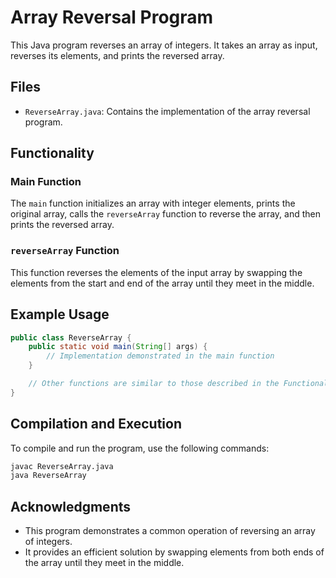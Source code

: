 # Array Reversal Program

This Java program reverses an array of integers. It takes an array as input, reverses its elements, and prints the reversed array.

## Files

- `ReverseArray.java`: Contains the implementation of the array reversal program.

## Functionality

### Main Function

The `main` function initializes an array with integer elements, prints the original array, calls the `reverseArray` function to reverse the array, and then prints the reversed array.

### `reverseArray` Function

This function reverses the elements of the input array by swapping the elements from the start and end of the array until they meet in the middle.

## Example Usage

```java
public class ReverseArray {
    public static void main(String[] args) {
        // Implementation demonstrated in the main function
    }

    // Other functions are similar to those described in the Functionality section
}
```

## Compilation and Execution

To compile and run the program, use the following commands:

```sh
javac ReverseArray.java
java ReverseArray
```

## Acknowledgments

- This program demonstrates a common operation of reversing an array of integers.
- It provides an efficient solution by swapping elements from both ends of the array until they meet in the middle.